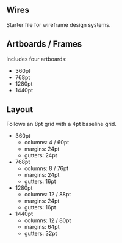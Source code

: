 ## Wires
Starter file for wireframe design systems.

## Artboards / Frames

Includes four artboards:
* 360pt
* 768pt
* 1280pt
* 1440pt

## Layout

Follows an 8pt grid with a 4pt baseline grid.

* 360pt
  * columns: 4 / 60pt
  * margins: 24pt
  * gutters: 24pt
* 768pt
  * columns: 8 / 76pt
  * margins: 24pt
  * gutters: 16pt
* 1280pt
  * columns: 12 / 88pt
  * margins: 24pt
  * gutters: 16pt
* 1440pt
  * columns: 12 / 80pt
  * margins: 64pt
  * gutters: 32pt
